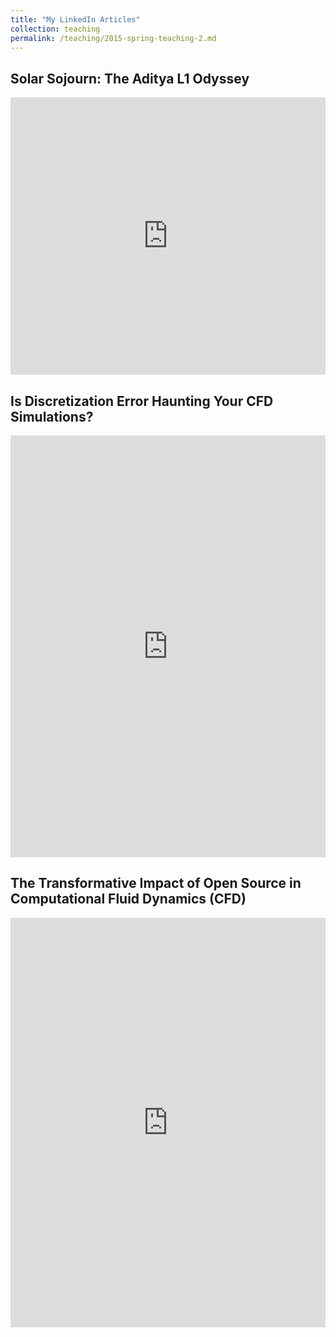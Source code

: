 ```yaml
---
title: "My LinkedIn Articles"
collection: teaching
permalink: /teaching/2015-spring-teaching-2.md
---
```


## Solar Sojourn: The Aditya L1 Odyssey

<iframe src="https://www.linkedin.com/embed/feed/update/urn:li:ugcPost:7104422202749423616" height="444" width="504" frameborder="0" allowfullscreen="" title="Embedded post"></iframe>

## Is Discretization Error Haunting Your CFD Simulations?

<iframe src="https://www.linkedin.com/embed/feed/update/urn:li:ugcPost:7117127669732757504" height="675" width="504" frameborder="0" allowfullscreen="" title="Embedded post"></iframe>

## The Transformative Impact of Open Source in Computational Fluid Dynamics (CFD)

<iframe src="https://www.linkedin.com/embed/feed/update/urn:li:ugcPost:7125034915418570753" height="655" width="504" frameborder="0" allowfullscreen="" title="Embedded post"></iframe>

